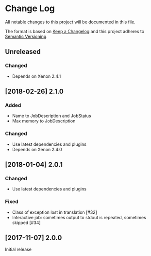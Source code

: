 # Change Log
All notable changes to this project will be documented in this file.

The format is based on [Keep a Changelog](http://keepachangelog.com/) 
and this project adheres to [Semantic Versioning](http://semver.org/).

## Unreleased

### Changed

* Depends on Xenon 2.4.1

## [2018-02-26] 2.1.0

### Added

* Name to JobDescription and JobStatus
* Max memory to JobDescription

### Changed

* Use latest dependencies and plugins
* Depends on Xenon 2.4.0

## [2018-01-04] 2.0.1

### Changed

* Use latest dependencies and plugins

### Fixed

* Class of exception lost in translation [#32]
* Interactive job: sometimes output to stdout is repeated, sometimes skipped [#34]

## [2017-11-07] 2.0.0

Initial release

